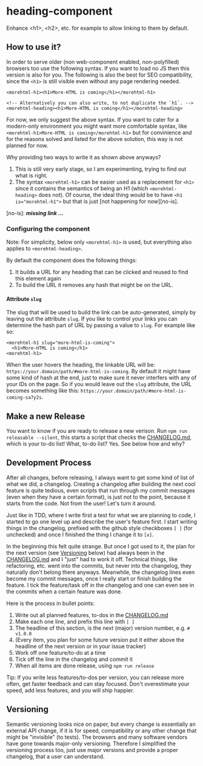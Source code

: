 # heading-component
Enhance &lt;h1>, &lt;h2>, etc. for example to allow linking to them by default.

## How to use it?

In order to serve older (non web-component enabled, non-polyfilled) browsers too
use the following syntax. If you want to load no JS then this version is also for you.
The following is also the best for SEO compatibility, since the `<h1>` is still 
visible even without any page rendering needed.

```
<morehtml-h1><h1>More-HTML is coming</h1></morehtml-h1>

<!-- Alternatively you can also write, to not duplicate the `h1`. -->
<morehtml-heading><h1>More-HTML is coming</h1></morehtml-heading>
```

For now, we only suggest the above syntax. If you want to cater for a modern-only environment
you might want more comfortable syntax, like `<morehtml-h1>More-HTML is coming</morehtml-h1>`
but for convinience and for the reasons solved and listed for the above solution, this
way is not planned for now.

Why providing two ways to write it as shown above anyways?

1) This is still very early stage, so I am experimenting, trying to find out what is right.
1) The syntax `<morehtml-h1>` can be easier used as a replacement for `<h1>` since it contains the
   semantics of being an H1 (which `<morehtml-heading>` does not).
   Of course, the ideal thing would be to have `<h1 is="morehtml-h1">` but that is just [not happening for now][no-is].
   
[no-is]: ***missing link ...***

### Configuring the component

Note: For simplicity, below only `<morehtml-h1>` is used, but everything also applies
to `<morehtml-heading>`.

By default the component does the following things:
1) It builds a URL for any heading that can be clicked and reused to find this element again
1) To build the URL it removes any hash that might be on the URL.

#### Attribute `slug`

The slug that will be used to build the link can be auto-generated, simply by leaving out
the attribute `slug`. If you like to control your links you can determine the hash part of URL by 
passing a value to `slug`. For example like so:

```
<morehtml-h1 slug="more-html-is-coming">
  <h1>More-HTML is coming</h1>
<morehtml-h1>
```

When the user hovers the heading, the linkable URL will be: `https://your.domain/path/#more-html-is-coming`.
By default it might have some kind of hash at the end, just to make sure it never interfers with any
of your IDs on the page. So if you would leave out the `slug` attribute, the URL becomes something like
this: `https://your.domain/path/#more-html-is-coming-sa7y2s`.


## Make a new Release

You want to know if you are ready to release a new verison. 
Run `npm run releasable --silent`, this starts a script that checks the [CHANGELOG.md](./CHANGELOG.md), which
is your to-do list! What, to-do list? Yes. See below how and why?

## Development Process

After all changes, before releasing, I always want to get some kind of list of what we did, a changelog.
Creating a changelog after building the next cool feature is quite tedious, even scripts that run
through my commit messages (even when they have a certain format), is just not to the point, because
it starts from the code. Not from the user! Let's turn it around.

Just like in TDD, where I write first a test for what we are planning to code, I started to go one level
up and describe the user's feature first. I start writing things in the changelog, prefixed with the
github style checkboxes `[ ]` (for unchecked) and once I finished the thing I change it to `[x]`.

In the beginning this felt quite strange. But once I got used to it, 
the plan for the next version (see [Versioning](#versioning) below) had 
always been in the [CHANGELOG.md](./CHANGELOG.md) and I "just" had to work it off. Technical things, like
refactoring, etc. went into the commits, but never into the changelog, they naturally don't belong there
anyways. Meanwhile, the changelog lines even become my commit messages, once I really start or finish
building the feature. I tick the feature/task off in the changelog and one can even see in the commits
when a certain feature was done.

Here is the process in bullet points:
1) Write out all planned features, to-dos in the [CHANGELOG.md](./CHANGELOG.md)
1) Make each one line, and prefix this line with `[ ]`
1) The headline of this section, is the next (major) version number, e.g. `# v1.0.0`
1) (Every item, you plan for some future version put it either above the headline of the next version or in your issue tracker)
1) Work off one feature/to-do at a time
1) Tick off the line in the changelog and commit it
1) When all items are done release, using `npm run release`

Tip: If you write less features/to-dos per version, you can release more often, get faster feedback
and can stay focused. Don't overestimate your speed, add less features, and you will ship happier.

## Versioning

Semantic versioning looks nice on paper, but every change is essentially an external API change, if it is
for speed, compatibility or any other change that might be "invisible" (to tests). The browsers and many software vendors
have gone towards major-only versioning. Therefore I simplified the versioning process too, just use
major versions and provide a proper changelog, that a user can understand.
